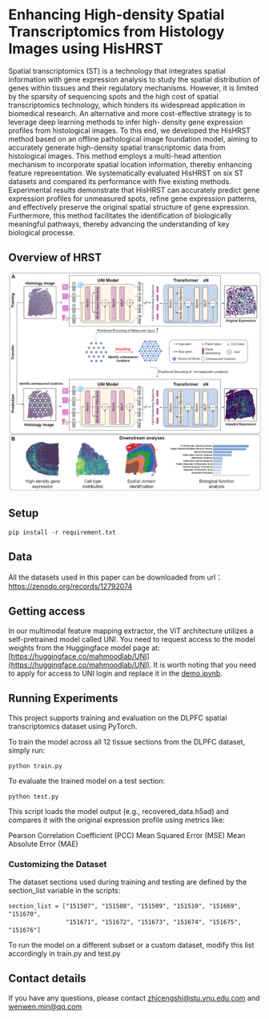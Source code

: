 # Enhancing High-density Spatial Transcriptomics from Histology Images using HisHRST
Spatial transcriptomics (ST) is a technology that integrates spatial information with gene expression analysis to study
the spatial distribution of genes within tissues and their regulatory mechanisms. However, it is limited by the sparsity
of sequencing spots and the high cost of spatial transcriptomics technology, which hinders its widespread application in
biomedical research. An alternative and more cost-effective strategy is to leverage deep learning methods to infer high-
density gene expression profiles from histological images. To this end, we developed the HisHRST method based on an
offline pathological image foundation model, aiming to accurately generate high-density spatial transcriptomic data from
histological images. This method employs a multi-head attention mechanism to incorporate spatial location information,
thereby enhancing feature representation. We systematically evaluated HisHRST on six ST datasets and compared its
performance with five existing methods. Experimental results demonstrate that HisHRST can accurately predict gene
expression profiles for unmeasured spots, refine gene expression patterns, and effectively preserve the original spatial
structure of gene expression. Furthermore, this method facilitates the identification of biologically meaningful pathways,
thereby advancing the understanding of key biological processe.


## Overview of HRST

![](Fig_1.png)

## Setup
```
pip install -r requirement.txt
```

## Data
All the datasets used in this paper can be downloaded from url：https://zenodo.org/records/12792074

## Getting access
In our multimodal feature mapping extractor, the ViT architecture utilizes a self-pretrained model called UNI. You need to request access to the model weights from the Huggingface model page at:[https://huggingface.co/mahmoodlab/UNI](https://huggingface.co/mahmoodlab/UNI). It is worth noting that you need to apply for access to UNI login and replace it in the [demo.ipynb](demo.ipynb).

## Running Experiments

This project supports training and evaluation on the DLPFC spatial transcriptomics dataset using PyTorch.

To train the model across all 12 tissue sections from the DLPFC dataset, simply run:

```
python train.py
```
To evaluate the trained model on a test section:

```
python test.py
```

This script loads the model output (e.g., recovered_data.h5ad) and compares it with the original expression profile using metrics like:

Pearson Correlation Coefficient (PCC)  Mean Squared Error (MSE)  Mean Absolute Error (MAE)

### Customizing the Dataset
The dataset sections used during training and testing are defined by the section_list variable in the scripts:
```
section_list = ["151507", "151508", "151509", "151510", "151669", "151670", 
                "151671", "151672", "151673", "151674", "151675", "151676"]
```
To run the model on a different subset or a custom dataset, modify this list accordingly in train.py and test.py

## Contact details

If you have any questions, please contact zhicengshi@stu.ynu.edu.com and wenwen.min@qq.com
